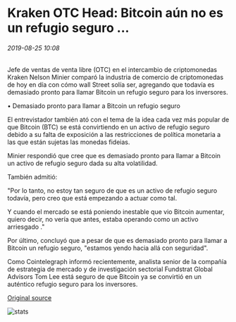 # Kraken OTC Head: Bitcoin aún no es un refugio seguro ...

###### 2019-08-25 10:08

Jefe de ventas de venta libre (OTC) en el intercambio de criptomonedas Kraken Nelson Minier comparó la industria de comercio de criptomonedas de hoy en día con cómo wall Street solía ser, agregando que todavía es demasiado pronto para llamar Bitcoin un refugio seguro para los inversores.

• Demasiado pronto para llamar a Bitcoin un refugio seguro

El entrevistador también ató con el tema de la idea cada vez más popular de que Bitcoin (BTC) se está convirtiendo en un activo de refugio seguro debido a su falta de exposición a las restricciones de política monetaria a las que están sujetas las monedas fideias.

Minier respondió que cree que es demasiado pronto para llamar a Bitcoin un activo de refugio seguro dada su alta volatilidad.

También admitió:

"Por lo tanto, no estoy tan seguro de que es un activo de refugio seguro todavía, pero creo que está empezando a actuar como tal.

Y cuando el mercado se está poniendo inestable que vio Bitcoin aumentar, quiero decir, no vería que antes, estaba operando como un activo arriesgado ."

Por último, concluyó que a pesar de que es demasiado pronto para llamar a Bitcoin un refugio seguro, "estamos yendo hacia allá con seguridad".

Como Cointelegraph informó recientemente, analista senior de la compañía de estrategia de mercado y de investigación sectorial Fundstrat Global Advisors Tom Lee está seguro de que Bitcoin ya se convirtió en un auténtico refugio seguro para los inversores.

[Original source](https://cointelegraph.com/news/kraken-otc-head-bitcoin-is-not-safe-haven-yet)

![stats](https://c.statcounter.com/11760860/0/a89fa40b/1/ "stats")